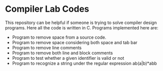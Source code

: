 # Compiler Lab Codes

This repository can be helpful if someone is trying to solve compiler design programs. Here all the code is written in C. Programs implemented here are:

<ul>
  <li>Program to remove space from a source code.</li>
  <li>Program to remove space considering both space and tab bar</li>
  <li>Program to remove line comments</li>
  <li>Program to remove both line and block comments</li>
  <li>Program to test whether a given identifier is valid or not</li>
  <li>Program to recognize a string under the regular expression ab(a|b)*abb</li>
</ul>
